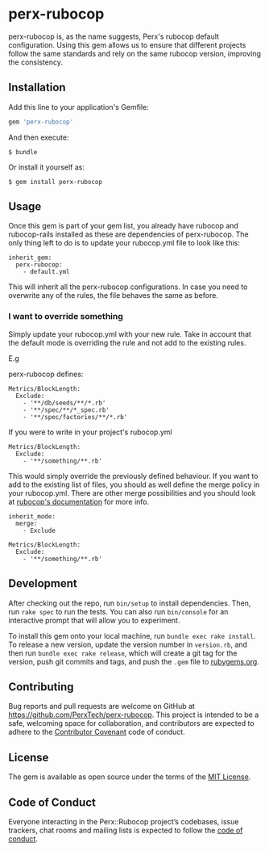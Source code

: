 # perx-rubocop

perx-rubocop is, as the name suggests, Perx's rubocop default configuration.
Using this gem allows us to ensure that different projects follow the same
standards and rely on the same rubocop version, improving the consistency.

## Installation

Add this line to your application's Gemfile:

```ruby
gem 'perx-rubocop'
```

And then execute:

    $ bundle

Or install it yourself as:

    $ gem install perx-rubocop

## Usage

Once this gem is part of your gem list, you already have rubocop and
rubocop-rails installed as these are dependencies of perx-rubocop. The only
thing left to do is to update your rubocop.yml file to look like this:

```
inherit_gem:
  perx-rubocop:
    - default.yml
```

This will inherit all the perx-rubocop configurations. In case you need to
overwrite any of the rules, the file behaves the same as before.

### I want to override something

Simply update your rubocop.yml with your new rule. Take in account that
the default mode is overriding the rule and not add to the existing rules.

E.g

perx-rubocop defines:

```
Metrics/BlockLength:
  Exclude:
    - '**/db/seeds/**/*.rb'
    - '**/spec/**/*_spec.rb'
    - '**/spec/factories/**/*.rb'
```

If you were to write in your project's rubocop.yml

```
Metrics/BlockLength:
  Exclude:
    - '**/something/**.rb'
```

This would simply override the previously defined behaviour.
If you want to add to the existing list of files, you should as well define
the merge policy in your rubocop.yml. There are other merge possibilities and
you should look at [rubocop's documentation](https://github.com/rubocop-hq/rubocop/blob/master/manual/configuration.md#merging-arrays-using-inherit_mode)
for more info.

```
inherit_mode:
  merge:
    - Exclude

Metrics/BlockLength:
  Exclude:
    - '**/something/**.rb'
```

## Development

After checking out the repo, run `bin/setup` to install dependencies. Then, run `rake spec` to run the tests. You can also run `bin/console` for an interactive prompt that will allow you to experiment.

To install this gem onto your local machine, run `bundle exec rake install`. To release a new version, update the version number in `version.rb`, and then run `bundle exec rake release`, which will create a git tag for the version, push git commits and tags, and push the `.gem` file to [rubygems.org](https://rubygems.org).

## Contributing

Bug reports and pull requests are welcome on GitHub at https://github.com/PerxTech/perx-rubocop. This project is intended to be a safe, welcoming space for collaboration, and contributors are expected to adhere to the [Contributor Covenant](http://contributor-covenant.org) code of conduct.

## License

The gem is available as open source under the terms of the [MIT License](https://opensource.org/licenses/MIT).

## Code of Conduct

Everyone interacting in the Perx::Rubocop project’s codebases, issue trackers, chat rooms and mailing lists is expected to follow the [code of conduct](https://github.com/PerxTech/perx-rubocop/blob/master/CODE_OF_CONDUCT.md).
